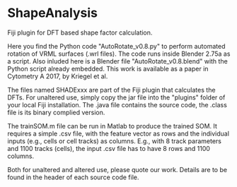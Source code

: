 # ShapeAnalysis
Fiji plugin for DFT based shape factor calculation.  

Here you find the Python code "AutoRotate_v0.8.py" to perform automated rotation of VRML surfaces (.wrl files).
The code runs inside Blender 2.75a as a script.
Also inluded here is a Blender file "AutoRotate_v0.8.blend" with the Python script already embedded.
This work is available as a paper in Cytometry A 2017, by Kriegel et al.  

The files named SHADExxx are part of the Fiji plugin that calculates the DFTs. For unaltered use, simply copy the jar file
into the "plugins" folder of your local Fiji installation. The .java file contains the source code, the .class file is its 
binary complied version.

The trainSOM.m file can be run in Matlab to produce the trained SOM. It requires a simple .csv file, with the feature vector as
rows and the individual inputs (e.g., cells or cell tracks) as columns. E.g., with 8 track parameters and 1100 tracks (cells),
the input .csv file has to have 8 rows and 1100 columns.

Both for unaltered and altered use, please quote our work. Details are to be found in the header of each source code file.

